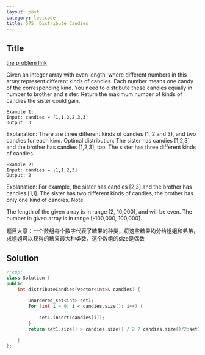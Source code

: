 ```yaml
---
layout: post
category: leetcode
title: 575. Distribute Candies
---
```

## Title
[the problem link](https://leetcode.com/problems/distribute-candies/description/)

Given an integer array with even length, where different numbers in this array represent different kinds of candies. Each number means one candy of the corresponding kind. You need to distribute these candies equally in number to brother and sister. Return the maximum number of kinds of candies the sister could gain.

	Example 1:
	Input: candies = [1,1,2,2,3,3]
	Output: 3

Explanation:
There are three different kinds of candies (1, 2 and 3), and two candies for each kind.
Optimal distribution: The sister has candies [1,2,3] and the brother has candies [1,2,3], too. 
The sister has three different kinds of candies. 

	Example 2:
	Input: candies = [1,1,2,3]
	Output: 2

Explanation: For example, the sister has candies [2,3] and the brother has candies [1,1]. 
The sister has two different kinds of candies, the brother has only one kind of candies. 
Note:

The length of the given array is in range [2, 10,000], and will be even.
The number in given array is in range [-100,000, 100,000].

题目大意：一个数组每个数字代表了糖果的种类，将这些糖果均分给姐姐和弟弟，求姐姐可以获得的糖果最大种类数，这个数组的size是偶数

## Solution
```c++
//cpp:
class Solution {
public:
	int distributeCandies(vector<int>& candies) {
		
		unordered_set<int> set1;
		for (int i = 0; i < candies.size(); i++) {
		
			set1.insert(candies[i]);
		}
		return set1.size() > candies.size() / 2 ? candies.size()/2:set1.size();

	}
};
```
